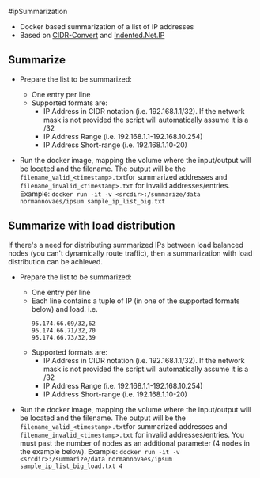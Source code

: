 #ipSummarization

* Docker based summarization of a list of IP addresses
* Based on [CIDR-Convert](https://github.com/flowchartsman/cidr-convert) and [Indented.Net.IP](https://github.com/indented-automation/Indented.Net.IP)

## Summarize

* Prepare the list to be summarized:
    - One entry per line
    - Supported formats are:
        - IP Address in CIDR notation (i.e. 192.168.1.1/32). If the network mask is not provided the script will automatically assume it is a /32
        - IP Address Range (i.e. 192.168.1.1-192.168.10.254)
        - IP Address Short-range (i.e. 192.168.1.10-20)

* Run the docker image, mapping the volume where the input/output will be located and the filename. The output will be the `filename_valid_<timestamp>.txt`for summarized addresses and `filename_invalid_<timestamp>.txt` for invalid addresses/entries. Example:
    `docker run -it -v <srcdir>:/summarize/data normannovaes/ipsum sample_ip_list_big.txt`

## Summarize with load distribution

If there's a need for distributing summarized IPs between load balanced nodes (you can't dynamically route traffic), then a summarization with load distribution can be achieved.

* Prepare the list to be summarized:
    - One entry per line
    - Each line contains a tuple of IP (in one of the supported formats below) and load. i.e. 
        ```
        95.174.66.69/32,62
        95.174.66.71/32,70
        95.174.66.73/32,39
        ```
    - Supported formats are:
        - IP Address in CIDR notation (i.e. 192.168.1.1/32). If the network mask is not provided the script will automatically assume it is a /32
        - IP Address Range (i.e. 192.168.1.1-192.168.10.254)
        - IP Address Short-range (i.e. 192.168.1.10-20)


* Run the docker image, mapping the volume where the input/output will be located and the filename. The output will be the `filename_valid_<timestamp>.txt`for summarized addresses and `filename_invalid_<timestamp>.txt` for invalid addresses/entries. You must past the number of nodes as an additional parameter (4 nodes in the example below). Example:
    `docker run -it -v <srcdir>:/summarize/data normannovaes/ipsum sample_ip_list_big_load.txt 4`